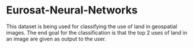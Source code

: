 # Eurosat-Neural-Networks
This dataset is being used for classifying the use of land in geospatial images. The end goal for the classification is that the top 2 uses of land in an image are given as output to the user.
